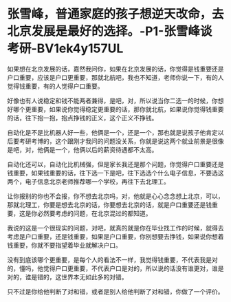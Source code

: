 # 张雪峰，普通家庭的孩子想逆天改命，去北京发展是最好的选择。-P1-张雪峰谈考研-BV1ek4y157UL

如果想在北京发展的话，嘉然我问你，如果在北京发展的话，你觉得是钱重要还是户口重要，应该是户口更重要，那就北航吧，我也不知道，老师你说一下，有的人觉得钱重要，有的人觉得户口重要。

好像也有人说稳定和钱不能两者兼得，是吧，对，所以说当你二选一的时候，你想好哪个更重要，如果说你觉得稳定更重要的话，那你就北航，如果说你觉得钱重要的话，往下抱一抱，抱点挣钱的正义，这个正义不挣钱。

自动化是不是比机器人好一些，他俩是一个，还是一个，那也就是说孩子他肯定以后要考研考博的，这个跟刚才我问的问题没关系，你就是说这两个就业前景是很像是吧，对，他俩是一个，他俩以后的薪资待遇都不太高。

自动化还可以，自动化比机械强，但是家长我还是那个问题，你觉得户口重要还是钱重要，如果钱重要的话，往下选一下是吧，往下选选个什么电子信息，不要选这两个，电子信息北京老师推荐哪一个学校，再往下去北理工。

让你报别的你也不会报，你不想去北京吗，对，他就是心心念念想上北京，可以，那就北理工，你要是想去北京的话，你要想去北京的话，就是户口重要还是钱重要，这是你必然要考虑的问题，在北京混过的都知道。

我说的这是一个很现实的问题，对吧，就真的就是你在毕业找工作的时候，就得去考虑是户口重要，还是钱重要，如果是户口重要，你别想要去挣钱，如果说你想着钱重要，你就不要指望着毕业就解决户口。

没有到底该哪个更重要，是每个人的看法不一样，我觉得钱重要，不代表我是对的，懂吗，他觉得户口更重要，不代表户口是对的，所以说的话没有谁更对，谁是对的，谁是错的，这世界本无如此多的对错。

只不过是你给他判断了对和错，或者是别人给他判断了对和错，你做了一个评价。